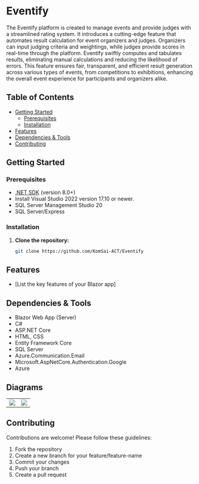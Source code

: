 # Eventify

The Eventify platform is created to manage events and provide judges  with a streamlined rating system. It introduces a cutting-edge feature that automates result calculation for event organizers and judges. Organizers can input judging criteria and weightings, while judges provide scores in real-time through the platform. Eventify swiftly computes and tabulates results, eliminating manual calculations and reducing the likelihood of errors. This feature ensures fair, transparent, and efficient result generation across various types of events, from competitions to exhibitions, enhancing the overall event experience for participants and organizers alike.

## Table of Contents

- [Getting Started](#getting-started)
    - [Prerequisites](#prerequisites)
    - [Installation](#installation)
- [Features](#features)
- [Dependencies & Tools](#dependencies)
- [Contributing](#contributing)


## Getting Started

### Prerequisites

- [.NET SDK]([https://dotnet.microsoft.com/download](https://dotnet.microsoft.com/download)) (version 8.0+)
- Install Visual Studio 2022 version 17.10 or newer.
- SQL Server Management Studio 20
- SQL Server/Express

### Installation

1. **Clone the repository:**
   
   ```bash
   git clone https://github.com/KomSai-ACT/Eventify
   ```


## Features

- [List the key features of your Blazor app]

## Dependencies & Tools

- Blazor Web App (Server)
- C#
- ASP.NET Core
- HTML, CSS
- Entity Framework Core
- SQL Server
- Azure.Communication.Email
- Microsoft.AspNetCore.Authentication.Google
- Azure


## Diagrams

<table align="center" width="100%"> 
  <tr> 
    <td align="center"> 
     <img src="https://github.com/KomSai-ACT/Eventify/assets/87883347/32034c76-34c7-4da6-99fc-f2161ab2172a"/>
    </td> 
        <td align="center"> 
       <img src="https://github.com/KomSai-ACT/Eventify/assets/87883347/de899747-5efd-404f-8a3a-c927686a57b9" />
    </td> 
  </tr> 
</table>

## Contributing

Contributions are welcome! Please follow these guidelines:

1. Fork the repository
2. Create a new branch for your feature/feature-name
3. Commit your changes
4. Push your branch
5. Create a pull request

